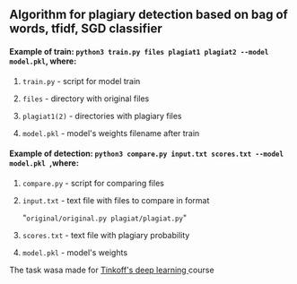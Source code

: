 ## Algorithm for plagiary detection based on bag of words, tfidf, SGD classifier

#### Example of train: `python3 train.py files plagiat1 plagiat2 --model model.pkl`, where:

1. `train.py` - script for model train

2. `files` - directory with original files

3. `plagiat1(2)` - directories with plagiary files

4. `model.pkl` - model's weights filename after train



#### Example of detection: `python3 compare.py input.txt scores.txt --model model.pkl `,where:

1. `compare.py` - script for comparing files

2. `input.txt` - text file with files to compare in format

   "`original/original.py plagiat/plagiat.py`"

3. `scores.txt` - text file with plagiary probability

4. `model.pkl` - model's weights




The task wasa made for <ins>Tinkoff's deep learning </ins> course






